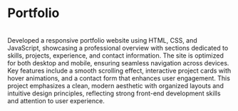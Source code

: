 # Portfolio

<br>
Developed a responsive portfolio website using HTML, CSS, and JavaScript, showcasing a professional overview with sections dedicated to skills, projects, experience, and contact information. The site is optimized for both desktop and mobile, ensuring seamless navigation across devices. Key features include a smooth scrolling effect, interactive project cards with hover animations, and a contact form that enhances user engagement. This project emphasizes a clean, modern aesthetic with organized layouts and intuitive design principles, reflecting strong front-end development skills and attention to user experience.
